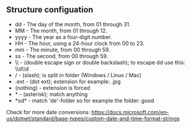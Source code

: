 
## Structure configuation

- dd 	 -   The day of the month, from 01 through 31.
- MM 	 -   The month, from 01 through 12.
- yyyy 	-    The year as a four-digit number.
- HH 	 -   The hour, using a 24-hour clock from 00 to 23.
- mm 	 -   The minute, from 00 through 59.
- ss 	 -   The second, from 00 through 59.
- \\\     -      (double escape sign or double backslash); to escape dd use this: \\\d\\\d 
- /     -       (slash); is split in folder (Windows / Linux / Mac)
- .ext   -       (dot ext); extension for example: .jpg
- (nothing)  -   extension is forced
- \*      -     (asterisk); match anything
- \*od\*    -    match 'de'-folder so for example the folder: good

Check for more date conversions:
https://docs.microsoft.com/en-us/dotnet/standard/base-types/custom-date-and-time-format-strings
